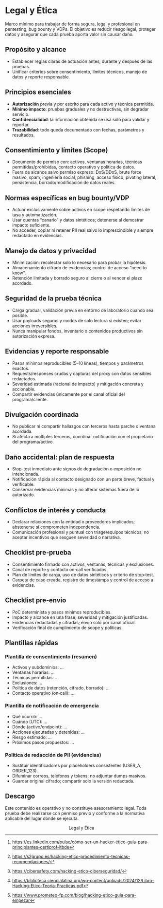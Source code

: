 # Legal y Ética


Marco mínimo para trabajar de forma segura, legal y profesional en pentesting, bug bounty y VDPs. El objetivo es reducir riesgo legal, proteger datos y asegurar que cada prueba aporta valor sin causar daño.

## Propósito y alcance
- Establecer reglas claras de actuación antes, durante y después de las pruebas.
- Unificar criterios sobre consentimiento, límites técnicos, manejo de datos y reporte responsable.

## Principios esenciales
- **Autorización** previa y por escrito para cada activo y técnica permitida.
- **Mínimo impacto**: pruebas graduales y no destructivas, sin degradar servicio.
- **Confidencialidad**: la información obtenida se usa solo para validar y reportar.
- **Trazabilidad**: todo queda documentado con fechas, parámetros y resultados.

## Consentimiento y límites (Scope)
- Documento de permiso con: activos, ventanas horarias, técnicas permitidas/prohibidas, contacto operativo y política de datos.
- Fuera de alcance salvo permiso expreso: DoS/DDoS, brute force masivo, spam, ingeniería social, phishing, acceso físico, pivoting lateral, persistencia, borrado/modificación de datos reales.

## Normas específicas en bug bounty/VDP
- Actuar exclusivamente sobre activos en scope respetando límites de tasa y automatización.
- Usar cuentas “canario” y datos sintéticos; detenerse al demostrar impacto suficiente.
- No acceder, copiar ni retener PII real salvo lo imprescindible y siempre redactado en evidencias.

## Manejo de datos y privacidad
- Minimización: recolectar solo lo necesario para probar la hipótesis.
- Almacenamiento cifrado de evidencias; control de acceso “need to know”.
- Retención limitada y borrado seguro al cierre o al vencer el plazo acordado.

## Seguridad de la prueba técnica
- Carga gradual, validación previa en entorno de laboratorio cuando sea posible.
- Usar payloads seguros y modos de solo lectura si existen; evitar acciones irreversibles.
- Nunca manipular fondos, inventario o contenidos productivos sin autorización expresa.

## Evidencias y reporte responsable
- Pasos mínimos reproducibles (5–10 líneas), tiempos y parámetros exactos.
- Requests/responses crudas y capturas del proxy con datos sensibles redactados.
- Severidad estimada (racional de impacto) y mitigación concreta y accionable.
- Compartir evidencias únicamente por el canal oficial del programa/cliente.

## Divulgación coordinada
- No publicar ni compartir hallazgos con terceros hasta parche o ventana acordada.
- Si afecta a múltiples terceros, coordinar notificación con el propietario del programa/activo.

## Daño accidental: plan de respuesta
- Stop-test inmediato ante signos de degradación o exposición no intencionada.
- Notificación rápida al contacto designado con un parte breve, factual y verificable.
- Conservar evidencias mínimas y no alterar sistemas fuera de lo autorizado.

## Conflictos de interés y conducta
- Declarar relaciones con la entidad o proveedores implicados; abstenerse si comprometen independencia.
- Comunicación profesional y puntual con triage/equipos técnicos; no aceptar incentivos que sesguen severidad o narrativa.

## Checklist pre‑prueba
- Consentimiento firmado con activos, ventanas, técnicas y exclusiones.
- Canal de reporte y contacto on‑call verificados.
- Plan de límites de carga, uso de datos sintéticos y criterio de stop‑test.
- Carpeta de caso creada, registro de timestamps y control de acceso a evidencias.

## Checklist pre‑envío
- PoC determinista y pasos mínimos reproducibles.
- Impacto y alcance en una frase; severidad y mitigación justificadas.
- Evidencias redactadas y cifradas; envío solo por canal oficial.
- Verificación final de cumplimiento de scope y políticas.

## Plantillas rápidas

### Plantilla de consentimiento (resumen)
- Activos y subdominios: …
- Ventanas horarias: …
- Técnicas permitidas: …
- Exclusiones: …
- Política de datos (retención, cifrado, borrado): …
- Contacto operativo (on‑call): …

### Plantilla de notificación de emergencia
- Qué ocurrió: …
- Cuándo (UTC): …
- Dónde (activo/endpoint): …
- Acciones ejecutadas y detenidas: …
- Riesgo estimado: …
- Próximos pasos propuestos: …

### Política de redacción de PII (evidencias)
- Sustituir identificadores por placeholders consistentes (USER_A, ORDER_123).
- Difuminar correos, teléfonos y tokens; no adjuntar dumps masivos.
- Guardar original cifrado; compartir solo la versión redactada.

## Descargo
Este contenido es operativo y no constituye asesoramiento legal. Toda prueba debe realizarse con permiso previo y conforme a la normativa aplicable del lugar donde se ejecuta.

<span style="display:none">[^2][^4][^6][^8][^9]</span>

<div style="text-align: center">Legal y Ética</div>

[^1]: https://salesystems.es/hacking-etico-que-es/
    
[^2]: https://es.linkedin.com/pulse/cómo-ser-un-hacker-ético-guía-para-principiantes-certiprof-itbde
    
[^3]: https://nebul4ck.wordpress.com/wp-content/uploads/2015/08/hacking-etico-carlos-tori.pdf
    
[^4]: https://s2grupo.es/hacking-etico-procedimiento-tecnicas-recomendaciones/
    
[^5]: https://www.hacksoft.com.pe/codigo-de-etica-hacker-navegando-el-mundo-del-hacking-etico/
    
[^6]: https://cibersafety.com/hacking-etico-ciberseguridad/
    
[^7]: https://thehackerway.es/2024/01/22/hacking-web-profesional-con-la-mejor-guia-de-owasp/
    
[^8]: https://biblioteca.ciencialatina.org/wp-content/uploads/2024/12/Libro-Hacking-Etico-Teoria-Practicas.pdf
    
[^9]: https://www.prometeo-fp.com/blog/hacking-etico-guia-para-empezar
